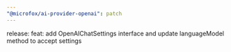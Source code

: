 ```yaml
---
"@microfox/ai-provider-openai": patch
---
```


release: feat: add OpenAIChatSettings interface and update languageModel method to accept settings
